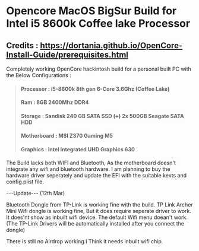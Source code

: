 # Opencore MacOS BigSur Build for Intel i5 8600k Coffee lake Processor

## Credits : https://dortania.github.io/OpenCore-Install-Guide/prerequisites.html


Completely working OpenCore hackintosh build for a personal built PC with the Below Configurations :

> #### Processor : i5-8600k 8th gen 6-Core 3.6Ghz (Coffee Lake)
> #### Ram : 8GB 2400Mhz DDR4
> #### Storage : Sandisk 240 GB SATA SSD (+) 2x 500GB Seagate SATA HDD
> #### Motherboard : MSI Z370 Gaming M5
> #### Graphics : Intel Integrated UHD Graphics 630 


The Build lacks both WIFI and Bluetooth, As the motherboard doesn't integrate any wifi and bluetooth hardware.
I am planning to buy the hardware driver seperately and update the EFI with the suitable kexts and config.plist file.

---Update--- (12th Mar)

Bluetooth Dongle from TP-Link is working fine with the build.
TP Link Archer Mini Wifi dongle is working fine, But it does require seperate driver to work. It does'nt show as inbuilt wifi device. The default Wifi menu doean't work. (The TP-Link Drivers will be automatically installed after you connect the dongle)

There is still no Airdrop working.I Think it needs inbuilt wifi chip.



